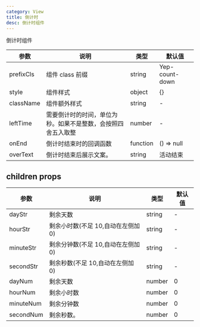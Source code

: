 ```yaml
---
category: View
title: 倒计时
desc: 倒计时组件
---
```


倒计时组件

<DEMO>

| 参数      | 说明                                                         | 类型     | 默认值         |
| --------- | ------------------------------------------------------------ | -------- | -------------- |
| prefixCls | 组件 class 前缀                                              | string   | Yep-count-down |
| style     | 组件样式                                                     | object   | {}             |
| className | 组件额外样式                                                 | string   | -              |
| leftTime  | 需要倒计时的时间，单位为秒。如果不是整数，会按照四舍五入取整 | number   | -              |
| onEnd     | 倒计时结束时的回调函数                                       | function | () => null     |
| overText  | 倒计时结束后展示文案。                                       | string   | 活动结束       |

## children props

| 参数      | 说明                               | 类型   | 默认值 |
| --------- | ---------------------------------- | ------ | ------ |
| dayStr    | 剩余天数                           | string | -      |
| hourStr   | 剩余小时数(不足 10,自动在左侧加 0) | string | -      |
| minuteStr | 剩余分钟数(不足 10,自动在左侧加 0) | string | -      |
| secondStr | 剩余秒数(不足 10,自动在左侧加 0)   | string | -      |
| dayNum    | 剩余天数                           | number | 0      |
| hourNum   | 剩余小时数                         | number | 0      |
| minuteNum | 剩余分钟数                         | number | 0      |
| secondNum | 剩余秒数。                         | number | 0      |
